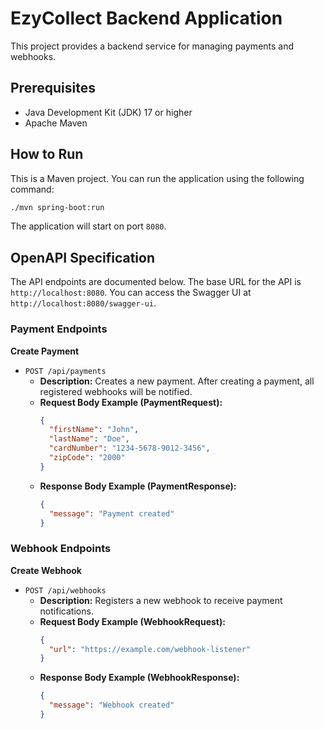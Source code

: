 # EzyCollect Backend Application

This project provides a backend service for managing payments and webhooks.

## Prerequisites

- Java Development Kit (JDK) 17 or higher
- Apache Maven

## How to Run

This is a Maven project. You can run the application using the following command:

```bash
./mvn spring-boot:run
```

The application will start on port `8080`.

## OpenAPI Specification

The API endpoints are documented below. The base URL for the API is `http://localhost:8080`. You can access the Swagger UI at `http://localhost:8080/swagger-ui`.

### Payment Endpoints

**Create Payment**

- `POST /api/payments`
  - **Description:** Creates a new payment. After creating a payment, all registered webhooks will be notified.
  - **Request Body Example (PaymentRequest):**
    ```json
    {
      "firstName": "John",
      "lastName": "Doe",
      "cardNumber": "1234-5678-9012-3456",
      "zipCode": "2000"
    }
    ```
  - **Response Body Example (PaymentResponse):**
    ```json
    {
      "message": "Payment created"
    }
    ```

### Webhook Endpoints

**Create Webhook**

- `POST /api/webhooks`
  - **Description:** Registers a new webhook to receive payment notifications.
  - **Request Body Example (WebhookRequest):**
    ```json
    {
      "url": "https://example.com/webhook-listener"
    }
    ```
  - **Response Body Example (WebhookResponse):**
    ```json
    {
      "message": "Webhook created"
    }
    ```
